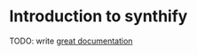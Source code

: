 # Introduction to synthify

TODO: write [great documentation](http://jacobian.org/writing/what-to-write/)
